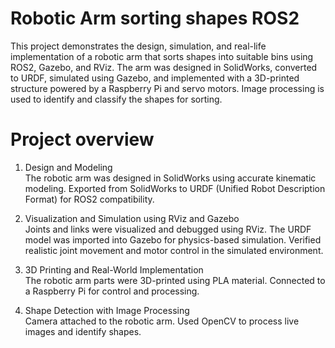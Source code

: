 # Robotic Arm sorting shapes ROS2

This project demonstrates the design, simulation, and real-life implementation of a robotic arm that sorts shapes into suitable bins using ROS2, Gazebo, and RViz. The arm was designed in SolidWorks, converted to URDF, simulated using Gazebo, and implemented with a 3D-printed structure powered by a Raspberry Pi and servo motors. Image processing is used to identify and classify the shapes for sorting.

# Project overview
1. Design and Modeling  
   The robotic arm was designed in SolidWorks using accurate kinematic modeling.
   Exported from SolidWorks to URDF (Unified Robot Description Format) for ROS2 compatibility.
   
2. Visualization and Simulation using RViz and Gazebo  
   Joints and links were visualized and debugged using RViz.
   The URDF model was imported into Gazebo for physics-based simulation.
   Verified realistic joint movement and motor control in the simulated environment.

3. 3D Printing and Real-World Implementation  
   The robotic arm parts were 3D-printed using PLA material.
   Connected to a Raspberry Pi for control and processing.

4. Shape Detection with Image Processing  
   Camera attached to the robotic arm.
   Used OpenCV to process live images and identify shapes.
   
